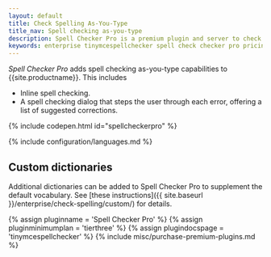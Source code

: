 ```yaml
---
layout: default
title: Check Spelling As-You-Type
title_nav: Spell checking as-you-type
description: Spell Checker Pro is a premium plugin and server to check spelling as-you-type.
keywords: enterprise tinymcespellchecker spell check checker pro pricing
---
```


_Spell Checker Pro_ adds spell checking as-you-type capabilities to {{site.productname}}. This includes

- Inline spell checking.
- A spell checking dialog that steps the user through each error, offering a list of suggested corrections.

{% include codepen.html id="spellcheckerpro" %}

{% include configuration/languages.md %}

## Custom dictionaries
Additional dictionaries can be added to Spell Checker Pro to supplement the default vocabulary. See [these instructions]({{ site.baseurl }}/enterprise/check-spelling/custom/) for details.

{% assign pluginname = 'Spell Checker Pro' %}
{% assign pluginminimumplan = 'tierthree' %}
{% assign plugindocspage = 'tinymcespellchecker' %}
{% include misc/purchase-premium-plugins.md %}